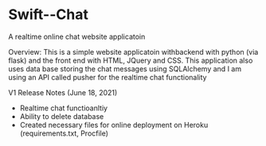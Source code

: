 # Swift--Chat
A realtime online chat website applicatoin 


Overview:
This is a simple website applicatoin withbackend with python (via flask) and the front end with HTML, JQuery and CSS.
This application also uses data base storing the chat messages using SQLAlchemy and I am using an API called pusher for the realtime chat functionality

V1 Release Notes (June 18, 2021)
- Realtime chat functioanltiy 
- Ability to delete database 
- Created necessary files for online deployment on Heroku (requirements.txt, Procfile)



